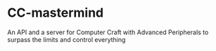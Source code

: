 # CC-mastermind
An API and a server for Computer Craft with Advanced Peripherals to surpass the limits and control everything 
